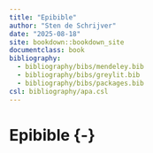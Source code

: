 ```yaml
--- 
title: "Epibible"
author: "Sten de Schrijver"
date: "2025-08-18"
site: bookdown::bookdown_site
documentclass: book
bibliography: 
  - bibliography/bibs/mendeley.bib
  - bibliography/bibs/greylit.bib
  - bibliography/bibs/packages.bib  
csl: bibliography/apa.csl
---
```


# Epibible {-}





